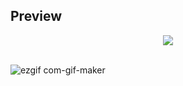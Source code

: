 ## Preview
<div align="middle">
    <img width="auto" src="https://user-images.githubusercontent.com/91661118/154784761-d9e1a3de-3f34-47dc-afc2-0aecb6d17042.png"/>
</div>

<br>

![ezgif com-gif-maker]([https://imgur.com/NuJGeDQ](https://imgur.com/NuJGeDQ))

<br>
